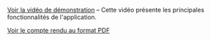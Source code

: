 [Voir la vidéo de démonstration](TestAppIAMCP.mp4) – Cette vidéo présente les principales fonctionnalités de l'application.

[Voir le compte rendu au format PDF](BELAYACHI%20CHARAF%205GI_IGA.pdf)
